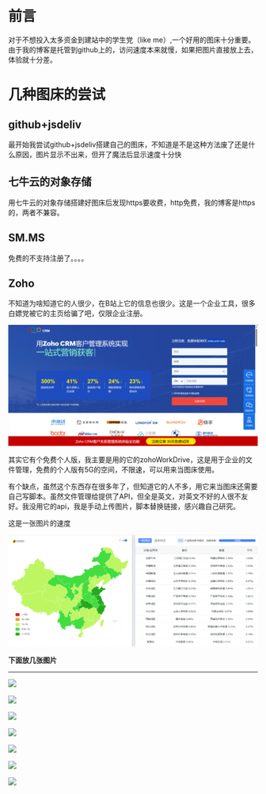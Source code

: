 # 前言

对于不想投入太多资金到建站中的学生党（like me）,一个好用的图床十分重要。由于我的博客是托管到github上的，访问速度本来就慢，如果把图片直接放上去，体验就十分差。

# 几种图床的尝试

## github+jsdeliv

最开始我尝试github+jsdeliv搭建自己的图床，不知道是不是这种方法废了还是什么原因，图片显示不出来，但开了魔法后显示速度十分快

## 七牛云的对象存储

用七牛云的对象存储搭建好图床后发现https要收费，http免费，我的博客是https的，两者不兼容。

## SM.MS

免费的不支持注册了。。。。

## Zoho

不知道为啥知道它的人很少，在B站上它的信息也很少。这是一个企业工具，很多白嫖党被它的主页给骗了吧，仅限企业注册。

![image-20250227215631362](image-20250227215631362.png)

其实它有个免费个人版，我主要是用的它的zohoWorkDrive，这是用于企业的文件管理，免费的个人版有5G的空间，不限速，可以用来当图床使用。

有个缺点，虽然这个东西存在很多年了，但知道它的人不多，用它来当图床还需要自己写脚本。虽然文件管理给提供了API，但全是英文，对英文不好的人很不友好。我没用它的api，我是手动上传图片，脚本替换链接，感兴趣自己研究。

这是一张图片的速度

![image-20250227220628091](image-20250227220628091.png)



**下面放几张图片**

---

![](https://previewengine.zohopublic.com.cn/image/WD/u4whz0618358b436042ebbd6736a0e7fa0a86?version=1.0&width=2046&height=1536)

![](https://previewengine.zohopublic.com.cn/image/WD/u4whz4762a03bd1a3479a909cff8d248a7df7?version=1.0&width=2046&height=1536)

![](https://previewengine.zohopublic.com.cn/image/WD/yhj4j1d0645703ec14d9ca7a2341bca8e4efb?version=1.0&width=2046&height=1536)

![](https://previewengine.zohopublic.com.cn/image/WD/yhj4j8b79de627f2b4acdafd6741caaab734c?version=1.0&width=2046&height=1536)

![](https://previewengine.zohopublic.com.cn/image/WD/yhj4jcd0024c438054a6da588af55915fb62b?version=1.0&width=2046&height=1536)

![](https://previewengine.zohopublic.com.cn/image/WD/yhj4j1158bc2ce97f49f99c98caf7df6573c2?version=1.0&width=2046&height=1536)

![](https://previewengine.zohopublic.com.cn/image/WD/yhj4j9e319df1a66a46aa8bcc2294d92e129f?version=1.0&width=2046&height=1536)



